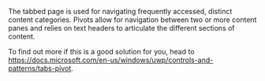 The tabbed page is used for navigating frequently accessed, distinct content categories. Pivots allow for navigation between two or more content panes and relies on text headers to articulate the different sections of content.

To find out more if this is a good solution for you, head to https://docs.microsoft.com/en-us/windows/uwp/controls-and-patterns/tabs-pivot.